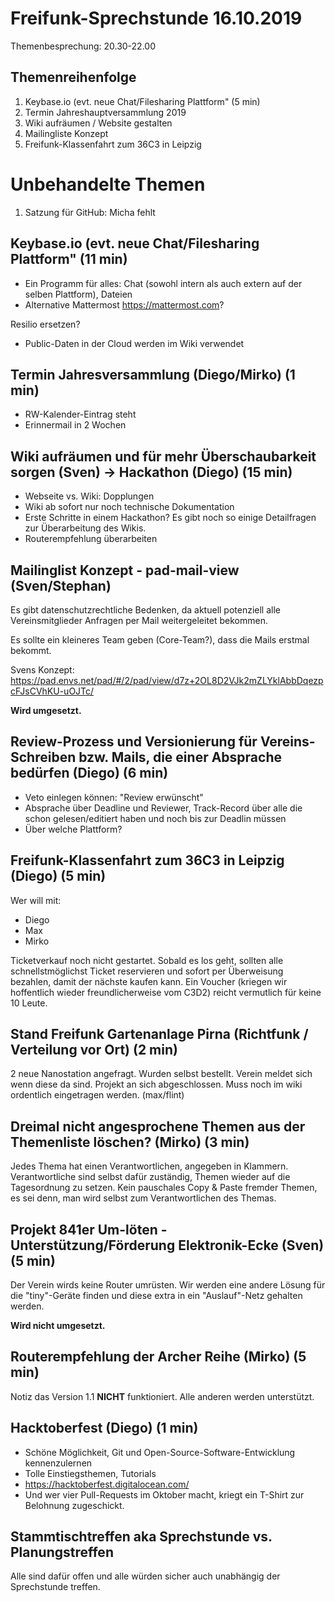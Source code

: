 ﻿# Freifunk-Sprechstunde 16.10.2019

Themenbesprechung: 20.30-22.00

## Themenreihenfolge

1. Keybase.io (evt. neue Chat/Filesharing Plattform" (5 min)
2. Termin Jahreshauptversammlung 2019
3. Wiki aufräumen / Website gestalten
4. Mailingliste Konzept
5. Freifunk-Klassenfahrt zum 36C3 in Leipzig

# Unbehandelte Themen

1. Satzung für GitHub: Micha fehlt


## Keybase.io (evt. neue Chat/Filesharing Plattform" (11 min)

- Ein Programm für alles: Chat (sowohl intern als auch extern auf der selben Plattform), Dateien
- Alternative Mattermost https://mattermost.com?

Resilio ersetzen?

- Public-Daten in der Cloud werden im Wiki verwendet

## Termin Jahresversammlung (Diego/Mirko) (1 min)

- RW-Kalender-Eintrag steht
- Erinnermail in 2 Wochen

## Wiki aufräumen und für mehr Überschaubarkeit sorgen (Sven) -> Hackathon (Diego) (15 min)

- Webseite vs. Wiki: Dopplungen
- Wiki ab sofort nur noch technische Dokumentation
- Erste Schritte in einem Hackathon? Es gibt noch so einige Detailfragen zur Überarbeitung des Wikis.
- Routerempfehlung überarbeiten

## Mailinglist Konzept - pad-mail-view (Sven/Stephan)

Es gibt datenschutzrechtliche Bedenken, da aktuell potenziell alle Vereinsmitglieder Anfragen per Mail weitergeleitet bekommen.

Es sollte ein kleineres Team geben (Core-Team?), dass die Mails erstmal bekommt.

Svens Konzept: https://pad.envs.net/pad/#/2/pad/view/d7z+2OL8D2VJk2mZLYklAbbDqezpcFJsCVhKU-uOJTc/

**Wird umgesetzt.**

## Review-Prozess und Versionierung für Vereins-Schreiben bzw. Mails, die einer Absprache bedürfen (Diego) (6 min)

- Veto einlegen können: "Review erwünscht"
- Absprache über Deadline und Reviewer, Track-Record über alle die schon gelesen/editiert haben und noch bis zur Deadlin müssen
- Über welche Plattform?

## Freifunk-Klassenfahrt zum 36C3 in Leipzig (Diego) (5 min)

Wer will mit:
- Diego
- Max
- Mirko

Ticketverkauf noch nicht gestartet. Sobald es los geht, sollten alle schnellstmöglichst Ticket reservieren und sofort per Überweisung bezahlen, damit der nächste kaufen kann. Ein Voucher (kriegen wir hoffentlich wieder freundlicherweise vom C3D2) reicht vermutlich für keine 10 Leute.

## Stand Freifunk Gartenanlage Pirna (Richtfunk / Verteilung vor Ort) (2 min)
2 neue Nanostation angefragt. Wurden selbst bestellt. Verein meldet sich wenn diese da sind. Projekt an sich abgeschlossen. Muss noch im wiki ordentlich eingetragen werden. (max/flint)

## Dreimal nicht angesprochene Themen aus der Themenliste löschen? (Mirko) (3 min)

Jedes Thema hat einen Verantwortlichen, angegeben in Klammern. Verantwortliche sind selbst dafür zuständig, Themen wieder auf die Tagesordnung zu setzen. Kein pauschales Copy & Paste fremder Themen, es sei denn, man wird selbst zum Verantwortlichen des Themas.

## Projekt 841er Um-löten - Unterstützung/Förderung Elektronik-Ecke (Sven) (5 min)

Der Verein wirds keine Router umrüsten. Wir werden eine andere Lösung für die "tiny"-Geräte finden und diese extra in ein "Auslauf"-Netz gehalten werden.

**Wird nicht umgesetzt.**

## Routerempfehlung der Archer Reihe (Mirko) (5 min)

Notiz das Version 1.1 **NICHT** funktioniert. Alle anderen werden unterstützt.

## Hacktoberfest (Diego) (1 min)

- Schöne Möglichkeit, Git und Open-Source-Software-Entwicklung kennenzulernen
- Tolle Einstiegsthemen, Tutorials
- https://hacktoberfest.digitalocean.com/
- Und wer vier Pull-Requests im Oktober macht, kriegt ein T-Shirt zur Belohnung zugeschickt.

## Stammtischtreffen aka Sprechstunde vs. Planungstreffen

Alle sind dafür offen und alle würden sicher auch unabhängig der Sprechstunde treffen.
